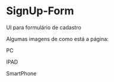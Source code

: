 # SignUp-Form
UI para formulário de cadastro

Algumas imagens de como está a página:

PC
<img scr="./assets/PC.png">

IPAD
<img scr="./assets/IPAD.png">

SmartPhone
<img scr="./assets/PHONE.png">